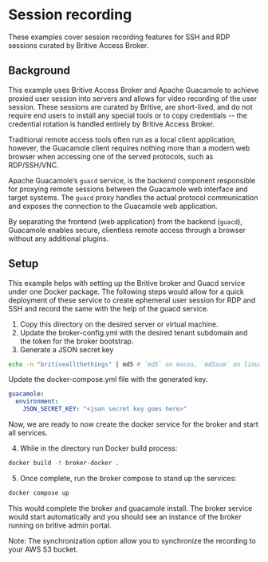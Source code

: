 # Session recording

These examples cover session recording features for SSH and RDP sessions curated by Britive Access Broker.

## Background

This example uses Britive Access Broker and Apache Guacamole to achieve proxied user session into servers and allows for video recording of the user session. These sessions are curated by Britive, are short-lived, and do not require end users to install any special tools or to copy credentials -- the credential rotation is handled entirely by Britive Access Broker.

Traditional remote access tools often run as a local client application, however, the Guacamole client requires nothing more than a modern web browser when accessing one of the served protocols, such as RDP/SSH/VNC.

Apache Guacamole’s `guacd` service, is the backend component responsible for proxying remote sessions between the Guacamole web interface and target systems. The `guacd` proxy handles the actual protocol communication and exposes the connection to the Guacamole web application.

By separating the frontend (web application) from the backend (`guacd`), Guacamole enables secure, clientless remote access through a browser without any additional plugins.

## Setup

This example helps with setting up the Britive broker and Guacd service under one Docker package. The following steps would allow for a quick deployment of these service to create ephemeral user session for RDP and SSH and record the same with the help of the guacd service.

1. Copy this directory on the desired server or virtual machine.
2. Update the broker-config.yml with the desired tenant subdomain and the token for the broker bootstrap.
3. Generate a JSON secret key

```sh
echo -n "britiveallthethings" | md5 # `md5` on macos, `md5sum` on linux
```

Update the docker-compose.yml file with the generated key.

```yaml
guacamole:
  environment:
    JSON_SECRET_KEY: "<json secret key goes here>"

```

Now, we are ready to now create the docker service for the broker and start all services.

4. While in the directory run Docker build process:

```sh
docker build -t broker-docker .
```

5. Once complete, run the broker compose to stand up the services:

```sh
docker compose up
```

This would complete the broker and guacamole install. The broker service would start automatically and you should see an instance of the broker running on britive admin portal.

Note:
The synchronization option allow you to synchronize the recording to your AWS S3 bucket.
